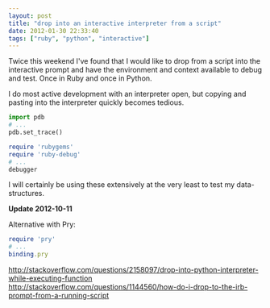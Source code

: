 ```yaml
---
layout: post
title: "drop into an interactive interpreter from a script"
date: 2012-01-30 22:33:40
tags: ["ruby", "python", "interactive"]
---
```


Twice this weekend I've found that I would like to drop from a script into the
interactive prompt and have the environment and context available to debug and
test. Once in Ruby and once in Python.

I do most active development with an interpreter open, but copying and pasting
into the interpreter quickly becomes tedious.

```python
import pdb
# ...
pdb.set_trace()
```

```ruby
require 'rubygems'
require 'ruby-debug'
# ...
debugger
```

I will certainly be using these extensively at the very least to test my
data-structures.

**Update 2012-10-11**  

Alternative with Pry:

```ruby
require 'pry'
# ...
binding.pry
```

<http://stackoverflow.com/questions/2158097/drop-into-python-interpreter-while-executing-function>   
<http://stackoverflow.com/questions/1144560/how-do-i-drop-to-the-irb-prompt-from-a-running-script>
